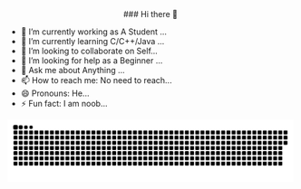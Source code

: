 <center>### Hi there 👋</center>

- 🔭 I’m currently working as A Student ...
- 🌱 I’m currently learning C/C++/Java ...
- 👯 I’m looking to collaborate on Self...
- 🤔 I’m looking for help as a Beginner ...
- 💬 Ask me about Anything ...
- 📫 How to reach me: No need to reach...
- 😄 Pronouns: He...
- ⚡ Fun fact: I am noob...

<a href="https://github.com/Shnku" align="center">
  <img alt="GitHub Snake Dark" src="https://github.com/Shnku/Shnku/raw/main/readme/github-contribution-grid-snake-dark.svg#gh-dark-mode-only"/>
</a>
<!-->
